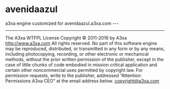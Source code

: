 # avenidaazul
a3xa engine customized for avenidaazul.a3xa.com ---

___________________________________________________________________


The A3xa WTFPL License 
Copyright © 2011-2016 by A3xa http://www.a3xa.com
All rights reserved. No part of this software engine may be reproduced, distributed, or transmitted in any form or by any means, including photocopying, recording, or other electronic or mechanical methods, without the prior written permission of the publisher, except in the case of little chunks of code embodied in mission critical application and certain other noncommercial uses permitted by copyright law. For permission requests, write to the publisher, addressed “Attention: Permissions A3xa CEO” at the email address below.
copyright@a3xa.com


